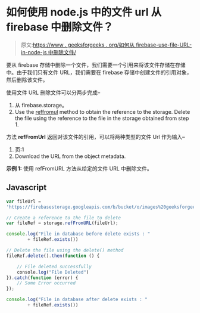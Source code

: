 # 如何使用 node.js 中的文件 url 从 firebase 中删除文件？

> 原文:[https://www . geeksforgeeks . org/如何从 firebase-use-file-URL-in-node-js 中删除文件/](https://www.geeksforgeeks.org/how-to-delete-file-from-the-firebase-using-file-url-in-node-js/)

要从 firebase 存储中删除一个文件，我们需要一个引用来将该文件存储在存储中。由于我们只有文件 URL，我们需要在 firebase 存储中创建文件的引用对象，然后删除该文件。

使用文件 URL 删除文件可以分两步完成–

1.  从 firebase.storage。
2.  Use the [reffromul](https://firebase.google.com/docs/reference/js/firebase.storage.Storage#reffromurl) method to obtain the reference to the storage. Delete the file using the reference to the file in the storage obtained from step 1.

方法 **refFromUrl** 返回对该文件的引用，可以将两种类型的文件 Url 作为输入–

1.  页:1
2.  Download the URL from the object metadata.

**示例 1:** 使用 refFromURL 方法从给定的文件 URL 中删除文件。

## Javascript

```js
var fileUrl = 
'https://firebasestorage.googleapis.com/b/bucket/o/images%20geeksforgeeks.jpg';

// Create a reference to the file to delete
var fileRef = storage.refFromURL(fileUrl);

console.log("File in database before delete exists : " 
        + fileRef.exists())

// Delete the file using the delete() method 
fileRef.delete().then(function () {

    // File deleted successfully
    console.log("File Deleted")
}).catch(function (error) {
    // Some Error occurred
});

console.log("File in database after delete exists : "
        + fileRef.exists())
```
